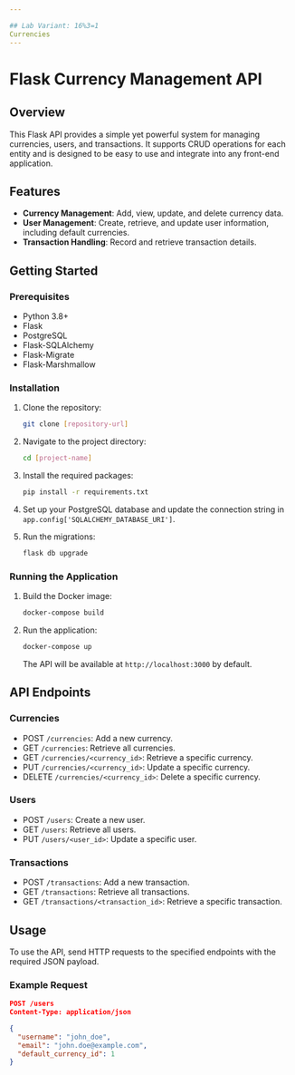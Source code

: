 ```yaml
---

## Lab Variant: 16%3=1
Currencies
--- 
```


# Flask Currency Management API

## Overview
This Flask API provides a simple yet powerful system for managing currencies, users, and transactions. It supports CRUD operations for each entity and is designed to be easy to use and integrate into any front-end application.

## Features
- **Currency Management**: Add, view, update, and delete currency data.
- **User Management**: Create, retrieve, and update user information, including default currencies.
- **Transaction Handling**: Record and retrieve transaction details.

## Getting Started

### Prerequisites
- Python 3.8+
- Flask
- PostgreSQL
- Flask-SQLAlchemy
- Flask-Migrate
- Flask-Marshmallow

### Installation
1. Clone the repository:
   ```bash
   git clone [repository-url]
   ```
2. Navigate to the project directory:
   ```bash
   cd [project-name]
   ```
3. Install the required packages:
   ```bash
   pip install -r requirements.txt
   ```
4. Set up your PostgreSQL database and update the connection string in `app.config['SQLALCHEMY_DATABASE_URI']`.

5. Run the migrations:
   ```bash
   flask db upgrade
   ```

### Running the Application
1. Build the Docker image:
   ```bash
   docker-compose build
   ```
2. Run the application:
    ```bash
   docker-compose up
   ```
   The API will be available at `http://localhost:3000` by default.

## API Endpoints

### Currencies
- POST `/currencies`: Add a new currency.
- GET `/currencies`: Retrieve all currencies.
- GET `/currencies/<currency_id>`: Retrieve a specific currency.
- PUT `/currencies/<currency_id>`: Update a specific currency.
- DELETE `/currencies/<currency_id>`: Delete a specific currency.

### Users
- POST `/users`: Create a new user.
- GET `/users`: Retrieve all users.
- PUT `/users/<user_id>`: Update a specific user.

### Transactions
- POST `/transactions`: Add a new transaction.
- GET `/transactions`: Retrieve all transactions.
- GET `/transactions/<transaction_id>`: Retrieve a specific transaction.

## Usage
To use the API, send HTTP requests to the specified endpoints with the required JSON payload.

### Example Request
```json
POST /users
Content-Type: application/json

{
  "username": "john_doe",
  "email": "john.doe@example.com",
  "default_currency_id": 1
}
```
